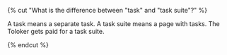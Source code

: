 {% cut "What is the difference between "task" and "task suite"?" %}

A task means a separate task. A task suite means a page with tasks. The Toloker gets paid for a task suite.

{% endcut %}